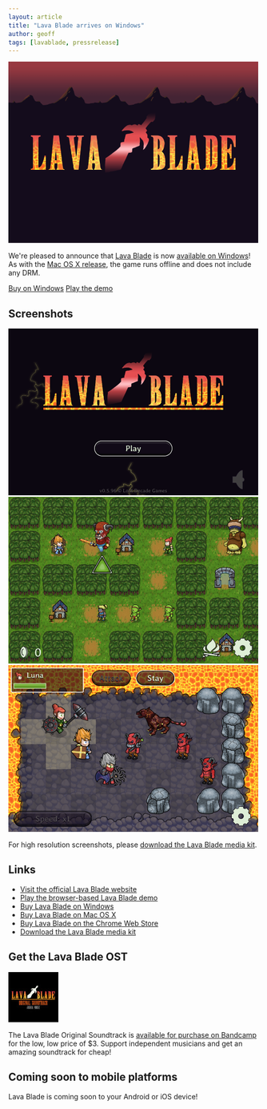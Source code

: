 ```yaml
---
layout: article
title: "Lava Blade arrives on Windows"
author: geoff
tags: [lavablade, pressrelease]
---
```

<div class="full-frame">
	<a href="http://www.lavablade.com/">
		<img alt="Lava Blade" src="/media/images/posts/lava_blade/release.png" width="500" height="362">
	</a>
</div>

We're pleased to announce that [Lava Blade][1] is now [available on Windows][10]! As with the [Mac OS X release][11], the game runs offline and does not include any DRM.

<a class="button action-accept" href="https://secure.bmtmicro.com/servlets/Orders.ShoppingCart?CID=8107&PRODUCTID=81070000">Buy on Windows</a>
<a class="button action-default" href="http://lavablade.lostdecadegames.com/">Play the demo</a>

## Screenshots

<div class="full-frame">
	<a href="http://www.lavablade.com/">
		<img alt="Lava Blade" src="/media/images/posts/lava_blade/screenshots/title.png" width="500" height="333">
	</a>
</div>

<div class="full-frame">
	<a href="http://www.lavablade.com/">
		<img alt="Lava Blade" src="/media/images/posts/lava_blade/screenshots/overworldForest.png" width="500" height="333">
	</a>
</div>

<div class="full-frame">
	<a href="http://www.lavablade.com/">
		<img alt="Lava Blade" src="/media/images/posts/lava_blade/screenshots/volcanoBattle.png" width="500" height="333">
	</a>
</div>

For high resolution screenshots, please [download the Lava Blade media kit][5].

## Links

* [Visit the official Lava Blade website][1]
* [Play the browser-based Lava Blade demo][2]
* [Buy Lava Blade on Windows][10]
* [Buy Lava Blade on Mac OS X][6]
* [Buy Lava Blade on the Chrome Web Store][3]
* [Download the Lava Blade media kit][5]

## Get the Lava Blade OST

<a class="before" href="http://joshuamorse.bandcamp.com/album/lava-blade-original-soundtrack">
	<img alt="Lava Blade OST" src="/media/images/posts/lava_blade/ost.jpg" width="100" height="100">
</a>

The Lava Blade Original Soundtrack is [available for purchase on Bandcamp][9] for the low, low price of $3. Support independent musicians and get an amazing soundtrack for cheap!

## Coming soon to mobile platforms

Lava Blade is coming soon to your Android or iOS device!


[1]: http://www.lavablade.com/
[2]: http://lavablade.lostdecadegames.com/
[3]: https://chrome.google.com/webstore/detail/lava-blade/ijpimhdpcjdmokpmpahbnfigfdfmcgmn
[4]: /lava-blade-on-cws/
[5]: http://www.lavablade.com/media/lavaBladeMediaKit.zip
[6]: https://secure.bmtmicro.com/servlets/Orders.ShoppingCart?CID=8107&PRODUCTID=81070001
[9]: http://joshuamorse.bandcamp.com/album/lava-blade-original-soundtrack
[10]: https://secure.bmtmicro.com/servlets/Orders.ShoppingCart?CID=8107&PRODUCTID=81070000
[11]: /lava-blade-on-mac-osx/
